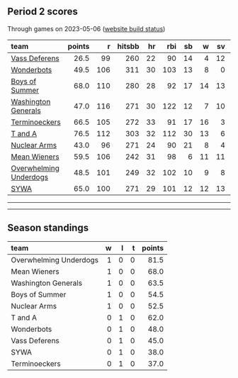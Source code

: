 

## Period 2 scores

Through games on 2023-05-06 ([website build status](https://github.com/brian-bot/pl-site/actions))


|team                   | points|   r| hitsbb| hr| rbi| sb|  w| sv|  so|   era|  whip|
|:----------------------|------:|---:|------:|--:|---:|--:|--:|--:|---:|-----:|-----:|
|[Vass Deferens](./vassdeferens)|   26.5|  99|    260| 22|  90| 14|  4| 12| 106| 5.445| 1.558|
|[Wonderbots](./wonderbots)|   49.5| 106|    311| 30| 103| 13|  8|  0| 149| 5.254| 1.306|
|[Boys of Summer](./boysofsummer)|   68.0| 110|    280| 28|  92| 17| 14| 13| 162| 3.529| 1.230|
|[Washington Generals](./washingtongenerals)|   47.0| 116|    271| 30| 122| 12|  7| 10| 143| 5.766| 1.359|
|[Terminoeckers](./terminoeckers)|   66.5| 105|    272| 33|  91| 17| 16|  3| 192| 3.963| 1.134|
|[T and A](./tanda)     |   76.5| 112|    303| 32| 112| 30| 13|  6| 206| 4.420| 1.281|
|[Nuclear Arms](./nucleararms)|   43.0|  96|    271| 24|  90| 21|  8|  4| 204| 4.622| 1.254|
|[Mean Wieners](./meanwieners)|   59.5| 106|    242| 31|  98|  6| 11| 11| 172| 2.960| 0.973|
|[Overwhelming Underdogs](./overwhelmingunderdogs)|   48.5| 101|    249| 32| 102| 10|  9|  8| 145| 3.471| 1.294|
|[SYWA](./sywa)         |   65.0| 100|    271| 29| 101| 12| 12| 13| 221| 3.350| 1.172|

* * *
* * *

## Season standings


|team                   |  w|  l|  t| points|
|:----------------------|--:|--:|--:|------:|
|Overwhelming Underdogs |  1|  0|  0|   81.5|
|Mean Wieners           |  1|  0|  0|   68.0|
|Washington Generals    |  1|  0|  0|   63.5|
|Boys of Summer         |  1|  0|  0|   54.5|
|Nuclear Arms           |  1|  0|  0|   52.5|
|T and A                |  0|  1|  0|   62.0|
|Wonderbots             |  0|  1|  0|   48.0|
|Vass Deferens          |  0|  1|  0|   45.0|
|SYWA                   |  0|  1|  0|   38.0|
|Terminoeckers          |  0|  1|  0|   37.0|


